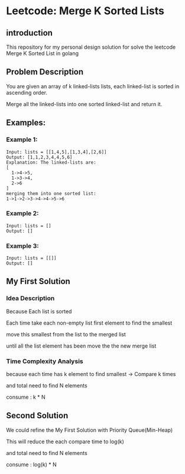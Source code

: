 # Leetcode: Merge K Sorted Lists

## introduction

This repository for my personal design solution for solve the leetcode Merge K Sorted List in golang

## Problem Description

You are given an array of k linked-lists lists, each linked-list is sorted in ascending order.

Merge all the linked-lists into one sorted linked-list and return it.

## Examples:

### Example 1:
```
Input: lists = [[1,4,5],[1,3,4],[2,6]]
Output: [1,1,2,3,4,4,5,6]
Explanation: The linked-lists are:
[
  1->4->5,
  1->3->4,
  2->6
]
merging them into one sorted list:
1->1->2->3->4->4->5->6
```
### Example 2:
```
Input: lists = []
Output: []
```
### Example 3:
```
Input: lists = [[]]
Output: []
```
## My First Solution
### Idea Description
Because Each list is sorted

Each time take each non-empty list first element to find the smallest 

move this smallest from the list to the merged list

until all the list element has been move the the new merge list

### Time Complexity Analysis

because each time has k element to find smallest -> Compare k times

and total need to find N elements

consume : k * N

## Second Solution
We could refine the My First Solution with Priority Queue(Min-Heap)

This will reduce the each compare time to log(k)

and total need to find N elements

consume : log(k) * N